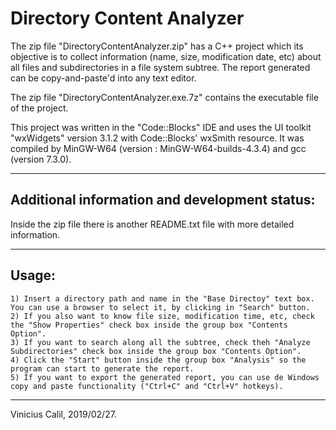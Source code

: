 # Directory Content Analyzer


The zip file "DirectoryContentAnalyzer.zip" has a C++ project which its objective is to collect information (name, size, modification date, etc) about all files and subdirectories in a file system subtree. The report generated can be copy-and-paste'd into any text editor.

The zip file "DirectoryContentAnalyzer.exe.7z" contains the executable file of the project.

This project was written in the "Code::Blocks" IDE and uses the UI toolkit "wxWidgets" version 3.1.2 with Code::Blocks' wxSmith resource. It was compiled by MinGW-W64 (version : MinGW-W64-builds-4.3.4) and gcc (version 7.3.0).


-------------------------------------------------------------------
Additional information and development status:
----------------------------------------------

Inside the zip file there is another README.txt file with more detailed information.


-------------------------------------------------------------------
Usage:
------

    1) Insert a directory path and name in the "Base Directoy" text box. You can use a browser to select it, by clicking in "Search" button.
    2) If you also want to know file size, modification time, etc, check the "Show Properties" check box inside the group box "Contents Option".
    3) If you want to search along all the subtree, check theh "Analyze Subdirectories" check box inside the group box "Contents Option".
    4) Click the "Start" button inside the group box "Analysis" so the program can start to generate the report.
    5) If you want to export the generated report, you can use de Windows copy and paste functionality ("Ctrl+C" and "Ctrl+V" hotkeys).

-------------------------------------------------------------------

Vinicius Calil, 2019/02/27.
